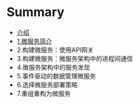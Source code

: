 # Summary

* [介绍](README.md)
* [1.微服务简介](chapter1.md)
* 2.构建微服务：使用API​​网关
* 3.构建微服务：微服务架构中的进程间通信
* 4.微服务架构中的服务发现
* 5.事件驱动的数据管理微服务
* 6.选择微服务部署策略
* 7.重组重构为微服务

